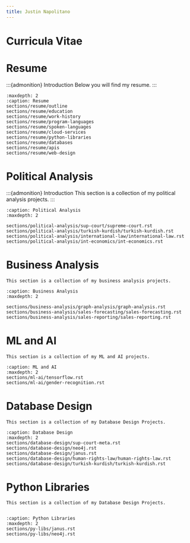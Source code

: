 ```yaml
---
title: Justin Napolitano
---
```

# Curricula Vitae

# Resume

:::{admonition} Introduction
Below you will find my resume. 
:::

```{toctree}
:maxdepth: 2
:caption: Resume
sections/resume/outline
sections/resume/education
sections/resume/work-history
sections/resume/program-languages
sections/resume/spoken-languages
sections/resume/cloud-services
sections/resume/python-libraries
sections/resume/databases
sections/resume/apis
sections/resume/web-design
```



# Political Analysis

:::{admonition} Introduction
This section is a collection of my political analysis projects.
:::

```{toctree}
:caption: Political Analysis
:maxdepth: 2

sections/political-analysis/sup-court/supreme-court.rst
sections/political-analysis/turkish-kurdish/turkish-kurdish.rst
sections/political-analysis/international-law/international-law.rst
sections/political-analysis/int-economics/int-economics.rst
```

# Business Analysis

```{admonition} Introduction
This section is a collection of my business analysis projects.
```

```{toctree}
:caption: Business Analysis
:maxdepth: 2

sections/business-analysis/graph-analysis/graph-analysis.rst
sections/business-analysis/sales-forecasting/sales-forecasting.rst
sections/business-analysis/sales-reporting/sales-reporting.rst
```


# ML and AI

```{admonition} Introduction
This section is a collection of my ML and AI projects.
```

```{toctree}
:caption: ML and AI
:maxdepth: 2
sections/ml-ai/tensorflow.rst
sections/ml-ai/gender-recognition.rst
```


# Database Design

```{admonition} Introduction
This section is a collection of my Database Design Projects.
```

```{toctree}
:caption: Database Design
:maxdepth: 2
sections/database-design/sup-court-meta.rst
sections/database-design/neo4j.rst
sections/database-design/janus.rst
sections/database-design/human-rights-law/human-rights-law.rst
sections/database-design/turkish-kurdish/turkish-kurdish.rst
```

# Python Libraries

```{admonition} Introduction
This section is a collection of my Database Design Projects.
```

```{todo} Add the drive and sheets libraries to this.  Also add a description of your work with all of the other libraries and link 
```

```{toctree}
:caption: Python Libraries
:maxdepth: 2
sections/py-libs/janus.rst
sections/py-libs/neo4j.rst
```

